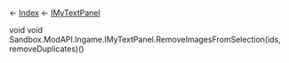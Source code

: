 ← [Index](Api-Index) ← [IMyTextPanel](Sandbox.ModAPI.Ingame.IMyTextPanel)

void void Sandbox.ModAPI.Ingame.IMyTextPanel.RemoveImagesFromSelection(ids, removeDuplicates)()